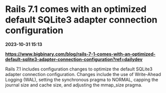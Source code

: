 # Rails 7.1 comes with an optimized default SQLite3 adapter connection configuration

**2023-10-31 15:13**

**https://www.bigbinary.com/blog/rails-7-1-comes-with-an-optimized-default-sqlite3-adapter-connection-configuration?ref=dailydev**

Rails 7.1 includes configuration changes to optimize the default SQLite3 adapter connection configuration. Changes include the use of Write-Ahead Logging (WAL), setting the synchronous pragma to NORMAL, capping the journal size and cache size, and adjusting the mmap\_size pragma.